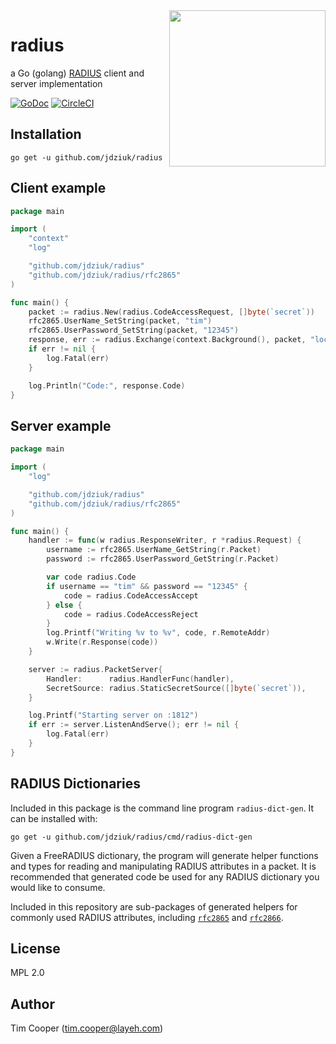 <img src="internal/radius.svg" width="250" align="right">

# radius

a Go (golang) [RADIUS](https://tools.ietf.org/html/rfc2865) client and server implementation

[![GoDoc](https://godoc.org/github.com/jdziuk/radius?status.svg)](https://godoc.org/github.com/jdziuk/radius)
[![CircleCI](https://circleci.com/gh/layeh/radius/tree/master.svg?style=shield)](https://circleci.com/gh/layeh/radius/tree/master)

## Installation

    go get -u github.com/jdziuk/radius

## Client example

```go
package main

import (
	"context"
	"log"

	"github.com/jdziuk/radius"
	"github.com/jdziuk/radius/rfc2865"
)

func main() {
	packet := radius.New(radius.CodeAccessRequest, []byte(`secret`))
	rfc2865.UserName_SetString(packet, "tim")
	rfc2865.UserPassword_SetString(packet, "12345")
	response, err := radius.Exchange(context.Background(), packet, "localhost:1812")
	if err != nil {
		log.Fatal(err)
	}

	log.Println("Code:", response.Code)
}
```

## Server example

```go
package main

import (
	"log"

	"github.com/jdziuk/radius"
	"github.com/jdziuk/radius/rfc2865"
)

func main() {
	handler := func(w radius.ResponseWriter, r *radius.Request) {
		username := rfc2865.UserName_GetString(r.Packet)
		password := rfc2865.UserPassword_GetString(r.Packet)

		var code radius.Code
		if username == "tim" && password == "12345" {
			code = radius.CodeAccessAccept
		} else {
			code = radius.CodeAccessReject
		}
		log.Printf("Writing %v to %v", code, r.RemoteAddr)
		w.Write(r.Response(code))
	}

	server := radius.PacketServer{
		Handler:      radius.HandlerFunc(handler),
		SecretSource: radius.StaticSecretSource([]byte(`secret`)),
	}

	log.Printf("Starting server on :1812")
	if err := server.ListenAndServe(); err != nil {
		log.Fatal(err)
	}
}
```

## RADIUS Dictionaries

Included in this package is the command line program `radius-dict-gen`. It can be installed with:

    go get -u github.com/jdziuk/radius/cmd/radius-dict-gen

Given a FreeRADIUS dictionary, the program will generate helper functions and types for reading and manipulating RADIUS attributes in a packet. It is recommended that generated code be used for any RADIUS dictionary you would like to consume.

Included in this repository are sub-packages of generated helpers for commonly used RADIUS attributes, including [`rfc2865`](https://godoc.org/github.com/jdziuk/radius/rfc2865) and [`rfc2866`](https://godoc.org/github.com/jdziuk/radius/rfc2866).

## License

MPL 2.0

## Author

Tim Cooper (<tim.cooper@layeh.com>)

